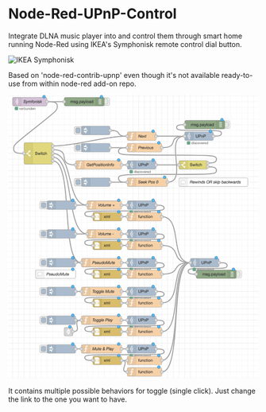 # Node-Red-UPnP-Control
Integrate DLNA music player into and control them through smart home running Node-Red using IKEA's Symphonisk remote control dial button.

![IKEA Symphonisk](https://www.ikea.com/de/de/images/products/symfonisk-fernbedienung-fuer-soundsystem-schwarz__0641306_pe700413_s5.jpg?f=xl)

Based on 'node-red-contrib-upnp' even though it's not available ready-to-use from within node-red add-on repo.

![UPnP control flow](Symfonisk_UPnP_Control.png)

It contains multiple possible behaviors for toggle (single click).  Just change the link to the one you want to have.
